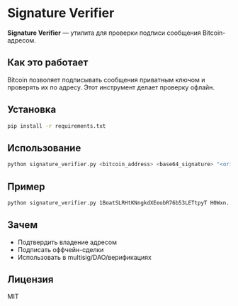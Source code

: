 # Signature Verifier

**Signature Verifier** — утилита для проверки подписи сообщения Bitcoin-адресом.

## Как это работает

Bitcoin позволяет подписывать сообщения приватным ключом и проверять их по адресу. Этот инструмент делает проверку офлайн.

## Установка

```bash
pip install -r requirements.txt
```

## Использование

```bash
python signature_verifier.py <bitcoin_address> <base64_signature> "<original message>"
```

## Пример

```bash
python signature_verifier.py 1BoatSLRHtKNngkdXEeobR76b53LETtpyT H0Wxn... "Hello world!"
```

## Зачем

- Подтвердить владение адресом
- Подписать оффчейн-сделки
- Использовать в multisig/DAO/верификациях

## Лицензия

MIT
